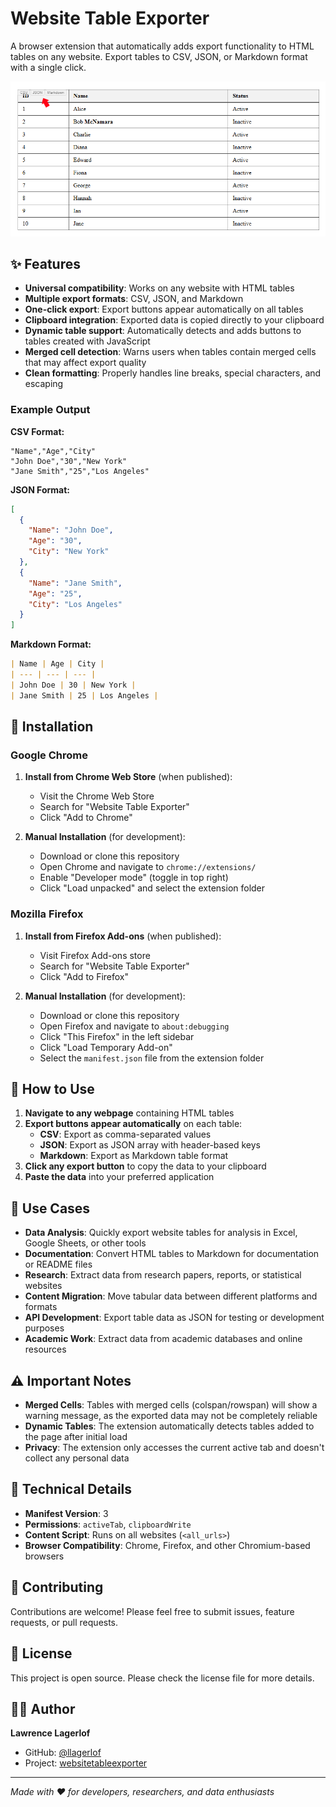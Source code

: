 # Website Table Exporter

A browser extension that automatically adds export functionality to HTML tables on any website. Export tables to CSV, JSON, or Markdown format with a single click.

![Website Table Exporter Screenshot](./assets/screenshot.png)

## ✨ Features

- **Universal compatibility**: Works on any website with HTML tables
- **Multiple export formats**: CSV, JSON, and Markdown
- **One-click export**: Export buttons appear automatically on all tables
- **Clipboard integration**: Exported data is copied directly to your clipboard
- **Dynamic table support**: Automatically detects and adds buttons to tables created with JavaScript
- **Merged cell detection**: Warns users when tables contain merged cells that may affect export quality
- **Clean formatting**: Properly handles line breaks, special characters, and escaping

### Example Output

**CSV Format:**
```
"Name","Age","City"
"John Doe","30","New York"
"Jane Smith","25","Los Angeles"
```

**JSON Format:**
```json
[
  {
    "Name": "John Doe",
    "Age": "30",
    "City": "New York"
  },
  {
    "Name": "Jane Smith",
    "Age": "25",
    "City": "Los Angeles"
  }
]
```

**Markdown Format:**
```markdown
| Name | Age | City |
| --- | --- | --- |
| John Doe | 30 | New York |
| Jane Smith | 25 | Los Angeles |
```

## 🚀 Installation

### Google Chrome

1. **Install from Chrome Web Store** (when published):
   - Visit the Chrome Web Store
   - Search for "Website Table Exporter"
   - Click "Add to Chrome"

2. **Manual Installation** (for development):
   - Download or clone this repository
   - Open Chrome and navigate to `chrome://extensions/`
   - Enable "Developer mode" (toggle in top right)
   - Click "Load unpacked" and select the extension folder

### Mozilla Firefox

1. **Install from Firefox Add-ons** (when published):
   - Visit Firefox Add-ons store
   - Search for "Website Table Exporter"
   - Click "Add to Firefox"

2. **Manual Installation** (for development):
   - Download or clone this repository
   - Open Firefox and navigate to `about:debugging`
   - Click "This Firefox" in the left sidebar
   - Click "Load Temporary Add-on"
   - Select the `manifest.json` file from the extension folder

## 📖 How to Use

1. **Navigate to any webpage** containing HTML tables
2. **Export buttons appear automatically** on each table:
   - **CSV**: Export as comma-separated values
   - **JSON**: Export as JSON array with header-based keys
   - **Markdown**: Export as Markdown table format
3. **Click any export button** to copy the data to your clipboard
4. **Paste the data** into your preferred application

## 🎯 Use Cases

- **Data Analysis**: Quickly export website tables for analysis in Excel, Google Sheets, or other tools
- **Documentation**: Convert HTML tables to Markdown for documentation or README files
- **Research**: Extract data from research papers, reports, or statistical websites
- **Content Migration**: Move tabular data between different platforms and formats
- **API Development**: Export table data as JSON for testing or development purposes
- **Academic Work**: Extract data from academic databases and online resources

## ⚠️ Important Notes

- **Merged Cells**: Tables with merged cells (colspan/rowspan) will show a warning message, as the exported data may not be completely reliable
- **Dynamic Tables**: The extension automatically detects tables added to the page after initial load
- **Privacy**: The extension only accesses the current active tab and doesn't collect any personal data

## 🔧 Technical Details

- **Manifest Version**: 3
- **Permissions**: `activeTab`, `clipboardWrite`
- **Content Script**: Runs on all websites (`<all_urls>`)
- **Browser Compatibility**: Chrome, Firefox, and other Chromium-based browsers

## 🤝 Contributing

Contributions are welcome! Please feel free to submit issues, feature requests, or pull requests.

## 📝 License

This project is open source. Please check the license file for more details.

## 👨‍💻 Author

**Lawrence Lagerlof**
- GitHub: [@llagerlof](https://github.com/llagerlof)
- Project: [websitetableexporter](https://github.com/llagerlof/websitetableexporter)

---

*Made with ❤️ for developers, researchers, and data enthusiasts*
